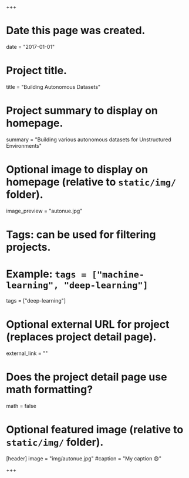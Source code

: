 +++
# Date this page was created.
date = "2017-01-01"

# Project title.
title = "Building Autonomous Datasets"

# Project summary to display on homepage.
summary = "Building various autonomous datasets for Unstructured Environments"

# Optional image to display on homepage (relative to `static/img/` folder).
image_preview = "autonue.jpg"

# Tags: can be used for filtering projects.
# Example: `tags = ["machine-learning", "deep-learning"]`
tags = ["deep-learning"]

# Optional external URL for project (replaces project detail page).
external_link = ""

# Does the project detail page use math formatting?
math = false

# Optional featured image (relative to `static/img/` folder).
[header]
image = "img/autonue.jpg"
#caption = "My caption :smile:"

+++
